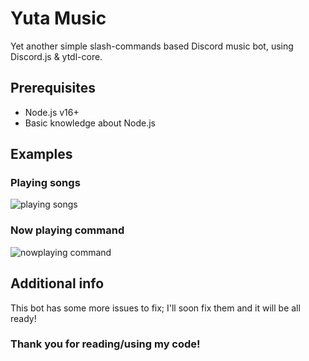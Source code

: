 # Yuta Music
Yet another simple slash-commands based Discord music bot, using Discord.js & ytdl-core.

## Prerequisites
- Node.js v16+
- Basic knowledge about Node.js

## Examples
### Playing songs
![playing songs](https://media.discordapp.net/attachments/1052930175777636392/1052930219503267850/Screenshot_2022-12-15-17-45-36-72_572064f74bd5f9fa804b05334aa4f912.jpg)
### Now playing command
![nowplaying command](https://media.discordapp.net/attachments/1052930175777636392/1052930219306131548/Screenshot_2022-12-15-17-46-34-09_572064f74bd5f9fa804b05334aa4f912.jpg)

## Additional info
This bot has some more issues to fix; I'll soon fix them and it will be all ready!

### Thank you for reading/using my code!
